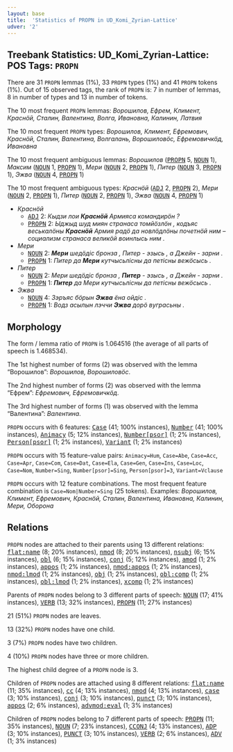 ```yaml
---
layout: base
title:  'Statistics of PROPN in UD_Komi_Zyrian-Lattice'
udver: '2'
---
```


## Treebank Statistics: UD_Komi_Zyrian-Lattice: POS Tags: `PROPN`

There are 31 `PROPN` lemmas (1%), 33 `PROPN` types (1%) and 41 `PROPN` tokens (1%).
Out of 15 observed tags, the rank of `PROPN` is: 7 in number of lemmas, 8 in number of types and 13 in number of tokens.

The 10 most frequent `PROPN` lemmas: <em>Ворошилов, Ефрем, Климент, Краснӧй, Сталин, Валентина, Волга, Ивановна, Калинин, Латвия</em>

The 10 most frequent `PROPN` types:  <em>Ворошилов, Климент, Ефремович, Краснӧй, Сталин, Валентина, Волгалань, Ворошиловӧс, Ефремовичкӧд, Ивановна</em>

The 10 most frequent ambiguous lemmas: <em>Ворошилов</em> (<tt><a href="kpv_lattice-pos-PROPN.html">PROPN</a></tt> 5, <tt><a href="kpv_lattice-pos-NOUN.html">NOUN</a></tt> 1), <em>Максим</em> (<tt><a href="kpv_lattice-pos-NOUN.html">NOUN</a></tt> 1, <tt><a href="kpv_lattice-pos-PROPN.html">PROPN</a></tt> 1), <em>Мери</em> (<tt><a href="kpv_lattice-pos-NOUN.html">NOUN</a></tt> 2, <tt><a href="kpv_lattice-pos-PROPN.html">PROPN</a></tt> 1), <em>Питер</em> (<tt><a href="kpv_lattice-pos-NOUN.html">NOUN</a></tt> 3, <tt><a href="kpv_lattice-pos-PROPN.html">PROPN</a></tt> 1), <em>Эжва</em> (<tt><a href="kpv_lattice-pos-NOUN.html">NOUN</a></tt> 4, <tt><a href="kpv_lattice-pos-PROPN.html">PROPN</a></tt> 1)

The 10 most frequent ambiguous types:  <em>Краснӧй</em> (<tt><a href="kpv_lattice-pos-ADJ.html">ADJ</a></tt> 2, <tt><a href="kpv_lattice-pos-PROPN.html">PROPN</a></tt> 2), <em>Мери</em> (<tt><a href="kpv_lattice-pos-NOUN.html">NOUN</a></tt> 2, <tt><a href="kpv_lattice-pos-PROPN.html">PROPN</a></tt> 1), <em>Питер</em> (<tt><a href="kpv_lattice-pos-NOUN.html">NOUN</a></tt> 2, <tt><a href="kpv_lattice-pos-PROPN.html">PROPN</a></tt> 1), <em>Эжва</em> (<tt><a href="kpv_lattice-pos-NOUN.html">NOUN</a></tt> 4, <tt><a href="kpv_lattice-pos-PROPN.html">PROPN</a></tt> 1)


* <em>Краснӧй</em>
  * <tt><a href="kpv_lattice-pos-ADJ.html">ADJ</a></tt> 2: <em>Кыдзи лои <b>Краснӧй</b> Армияса командирӧн ?</em>
  * <tt><a href="kpv_lattice-pos-PROPN.html">PROPN</a></tt> 2: <em>Ыджыд шуд миян странаса томйӧзлӧн , кодъяс веськалӧны <b>Краснӧй</b> Армия радӧ да новлӧдлӧны почетнӧй ним – социализм странаса великӧй воинлысь ним .</em>
* <em>Мери</em>
  * <tt><a href="kpv_lattice-pos-NOUN.html">NOUN</a></tt> 2: <em><b>Мери</b> шедӧдіс бронза , Питер - эзысь , а Джейн - зарни .</em>
  * <tt><a href="kpv_lattice-pos-PROPN.html">PROPN</a></tt> 1: <em>Питер да <b>Мери</b> кутчысьлісны да петісны вежӧсысь .</em>
* <em>Питер</em>
  * <tt><a href="kpv_lattice-pos-NOUN.html">NOUN</a></tt> 2: <em>Мери шедӧдіс бронза , <b>Питер</b> - эзысь , а Джейн - зарни .</em>
  * <tt><a href="kpv_lattice-pos-PROPN.html">PROPN</a></tt> 1: <em><b>Питер</b> да Мери кутчысьлісны да петісны вежӧсысь .</em>
* <em>Эжва</em>
  * <tt><a href="kpv_lattice-pos-NOUN.html">NOUN</a></tt> 4: <em>Зэръяс бӧрын <b>Эжва</b> ёна ойдіс .</em>
  * <tt><a href="kpv_lattice-pos-PROPN.html">PROPN</a></tt> 1: <em>Водз асылын лэччи <b>Эжва</b> дорӧ вуграсьны .</em>

## Morphology

The form / lemma ratio of `PROPN` is 1.064516 (the average of all parts of speech is 1.468534).

The 1st highest number of forms (2) was observed with the lemma “Ворошилов”: <em>Ворошилов, Ворошиловӧс</em>.

The 2nd highest number of forms (2) was observed with the lemma “Ефрем”: <em>Ефремович, Ефремовичкӧд</em>.

The 3rd highest number of forms (1) was observed with the lemma “Валентина”: <em>Валентина</em>.

`PROPN` occurs with 6 features: <tt><a href="kpv_lattice-feat-Case.html">Case</a></tt> (41; 100% instances), <tt><a href="kpv_lattice-feat-Number.html">Number</a></tt> (41; 100% instances), <tt><a href="kpv_lattice-feat-Animacy.html">Animacy</a></tt> (5; 12% instances), <tt><a href="kpv_lattice-feat-Number-psor.html">Number[psor]</a></tt> (1; 2% instances), <tt><a href="kpv_lattice-feat-Person-psor.html">Person[psor]</a></tt> (1; 2% instances), <tt><a href="kpv_lattice-feat-Variant.html">Variant</a></tt> (1; 2% instances)

`PROPN` occurs with 15 feature-value pairs: `Animacy=Hum`, `Case=Abe`, `Case=Acc`, `Case=Apr`, `Case=Com`, `Case=Dat`, `Case=Ela`, `Case=Gen`, `Case=Ins`, `Case=Loc`, `Case=Nom`, `Number=Sing`, `Number[psor]=Sing`, `Person[psor]=3`, `Variant=Vclause`

`PROPN` occurs with 12 feature combinations.
The most frequent feature combination is `Case=Nom|Number=Sing` (25 tokens).
Examples: <em>Ворошилов, Климент, Ефремович, Краснӧй, Сталин, Валентина, Ивановна, Калинин, Мери, Оборона</em>


## Relations

`PROPN` nodes are attached to their parents using 13 different relations: <tt><a href="kpv_lattice-dep-flat-name.html">flat:name</a></tt> (8; 20% instances), <tt><a href="kpv_lattice-dep-nmod.html">nmod</a></tt> (8; 20% instances), <tt><a href="kpv_lattice-dep-nsubj.html">nsubj</a></tt> (6; 15% instances), <tt><a href="kpv_lattice-dep-obl.html">obl</a></tt> (6; 15% instances), <tt><a href="kpv_lattice-dep-conj.html">conj</a></tt> (5; 12% instances), <tt><a href="kpv_lattice-dep-amod.html">amod</a></tt> (1; 2% instances), <tt><a href="kpv_lattice-dep-appos.html">appos</a></tt> (1; 2% instances), <tt><a href="kpv_lattice-dep-nmod-appos.html">nmod:appos</a></tt> (1; 2% instances), <tt><a href="kpv_lattice-dep-nmod-lmod.html">nmod:lmod</a></tt> (1; 2% instances), <tt><a href="kpv_lattice-dep-obj.html">obj</a></tt> (1; 2% instances), <tt><a href="kpv_lattice-dep-obl-comp.html">obl:comp</a></tt> (1; 2% instances), <tt><a href="kpv_lattice-dep-obl-lmod.html">obl:lmod</a></tt> (1; 2% instances), <tt><a href="kpv_lattice-dep-xcomp.html">xcomp</a></tt> (1; 2% instances)

Parents of `PROPN` nodes belong to 3 different parts of speech: <tt><a href="kpv_lattice-pos-NOUN.html">NOUN</a></tt> (17; 41% instances), <tt><a href="kpv_lattice-pos-VERB.html">VERB</a></tt> (13; 32% instances), <tt><a href="kpv_lattice-pos-PROPN.html">PROPN</a></tt> (11; 27% instances)

21 (51%) `PROPN` nodes are leaves.

13 (32%) `PROPN` nodes have one child.

3 (7%) `PROPN` nodes have two children.

4 (10%) `PROPN` nodes have three or more children.

The highest child degree of a `PROPN` node is 3.

Children of `PROPN` nodes are attached using 8 different relations: <tt><a href="kpv_lattice-dep-flat-name.html">flat:name</a></tt> (11; 35% instances), <tt><a href="kpv_lattice-dep-cc.html">cc</a></tt> (4; 13% instances), <tt><a href="kpv_lattice-dep-nmod.html">nmod</a></tt> (4; 13% instances), <tt><a href="kpv_lattice-dep-case.html">case</a></tt> (3; 10% instances), <tt><a href="kpv_lattice-dep-conj.html">conj</a></tt> (3; 10% instances), <tt><a href="kpv_lattice-dep-punct.html">punct</a></tt> (3; 10% instances), <tt><a href="kpv_lattice-dep-appos.html">appos</a></tt> (2; 6% instances), <tt><a href="kpv_lattice-dep-advmod-eval.html">advmod:eval</a></tt> (1; 3% instances)

Children of `PROPN` nodes belong to 7 different parts of speech: <tt><a href="kpv_lattice-pos-PROPN.html">PROPN</a></tt> (11; 35% instances), <tt><a href="kpv_lattice-pos-NOUN.html">NOUN</a></tt> (7; 23% instances), <tt><a href="kpv_lattice-pos-CCONJ.html">CCONJ</a></tt> (4; 13% instances), <tt><a href="kpv_lattice-pos-ADP.html">ADP</a></tt> (3; 10% instances), <tt><a href="kpv_lattice-pos-PUNCT.html">PUNCT</a></tt> (3; 10% instances), <tt><a href="kpv_lattice-pos-VERB.html">VERB</a></tt> (2; 6% instances), <tt><a href="kpv_lattice-pos-ADV.html">ADV</a></tt> (1; 3% instances)

